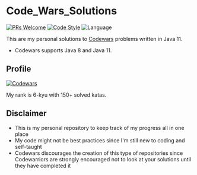 # Code_Wars_Solutions

[![PRs Welcome](https://img.shields.io/badge/PRs-welcome-brightgreen.svg?style=flat-square)](http://makeapullrequest.com) 
[![Code Style](https://img.shields.io/badge/code%20style-clean-ff69b4)](https://img.shields.io/badge/code%20style-clean-ff69b4)
![Language](https://img.shields.io/badge/Java-Java%2011-9cf)

This are my personal solutions to [Codewars](https://www.codewars.com/) problems written in Java 11.

 - Codewars supports Java 8 and Java 11.

## Profile

[![Codewars](https://www.codewars.com/users/k0mida/badges/large)](https://www.codewars.com/users/k0mida/badges/large)

My rank is 6-kyu with 150+ solved katas.

## Disclaimer

- This is my personal repository to keep track of my progress all in one place
- My code might not be best practices since I'm still new to coding and self-taught
- Codewars discourages the creation of this type of repositories since Codewarriors are strongly encouraged not to look at your solutions until they have completed it 
